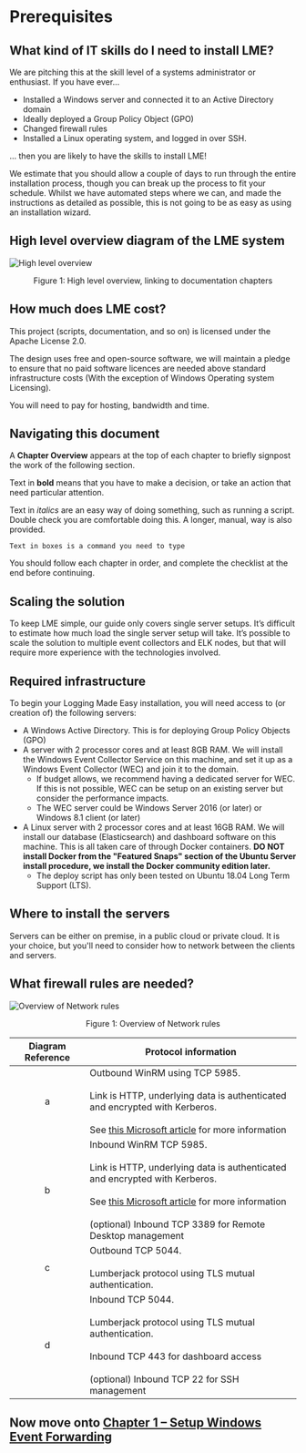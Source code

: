 # Prerequisites


## What kind of IT skills do I need to install LME?


We are pitching this at the skill level of a systems administrator or enthusiast. If you have ever…


* Installed a Windows server and connected it to an Active Directory domain
* Ideally deployed a Group Policy Object (GPO)
* Changed firewall rules
* Installed a Linux operating system, and logged in over SSH.



… then you are likely to have the skills to install LME!

We estimate that you should allow a couple of days to run through the entire installation process, though you can break up the process to fit your schedule. Whilst we have automated steps where we can, and made the instructions as detailed as possible, this is not going to be as easy as using an installation wizard.

## High level overview diagram of the LME system

![High level overview](/docs/chapter_overview.jpg)
<p align="center">
Figure 1: High level overview, linking to documentation chapters
</p>

## How much does LME cost?

This project (scripts, documentation, and so on) is licensed under the Apache License 2.0.

The design uses free and open-source software, we will maintain a pledge to ensure that no paid software licences are needed above standard infrastructure costs (With the exception of Windows Operating system Licensing).

You will need to pay for hosting, bandwidth and time.


## Navigating this document

A **Chapter Overview** appears at the top of each chapter to briefly signpost the work of the following section.

Text in **bold** means that you have to make a decision, or take an action that need particular attention.


Text in *italics* are an easy way of doing something, such as running a script. Double check you are comfortable doing this. A longer, manual, way is also provided.


``` Text in boxes is a command you need to type ```


You should follow each chapter in order, and complete the checklist at the end before continuing.

## Scaling the solution
To keep LME simple, our guide only covers single server setups. It’s difficult to estimate how much load the single server setup will take.
It’s possible to scale the solution to multiple event collectors and ELK nodes, but that will require more experience with the technologies involved.

## Required infrastructure

To begin your Logging Made Easy installation, you will need access to (or creation of) the following servers:

* A Windows Active Directory. This is for deploying Group Policy Objects (GPO)
* A server with 2 processor cores and at least 8GB RAM. We will install the Windows Event Collector Service on this machine, and set it up as a Windows Event Collector (WEC) and join it to the domain.
   * If budget allows, we recommend having a dedicated server for WEC. If this is not possible, WEC can be setup on an existing server but consider the performance impacts.
   * The WEC server could be Windows Server 2016 (or later) or Windows 8.1 client (or later)
* A Linux server with 2 processor cores and at least 16GB RAM. We will install our database (Elasticsearch) and dashboard software on this machine. This is all taken care of through Docker containers. **DO NOT install Docker from the "Featured Snaps" section of the Ubuntu Server install procedure, we install the Docker community edition later.**
   * The deploy script has only been tested on Ubuntu 18.04 Long Term Support (LTS).

## Where to install the servers

Servers can be either on premise, in a public cloud or private cloud. It is your choice, but you'll need to consider how to network between the clients and servers.

## What firewall rules are needed?

![Overview of Network rules](troubleshooting-overview.jpg)
<p align="center">
Figure 1: Overview of Network rules
</p>

| Diagram Reference | Protocol information |
| :---: |-------------|
| a | Outbound WinRM using TCP 5985. </br></br> Link is HTTP, underlying data is authenticated and encrypted with Kerberos. </br></br>  See [this Microsoft article](https://docs.microsoft.com/en-us/windows/security/threat-protection/use-windows-event-forwarding-to-assist-in-intrusion-detection) for more information |
| b | Inbound WinRM TCP 5985. </br></br> Link is HTTP, underlying data is authenticated and encrypted with Kerberos. </br></br>  See [this Microsoft article](https://docs.microsoft.com/en-us/windows/security/threat-protection/use-windows-event-forwarding-to-assist-in-intrusion-detection) for more information </br></br> (optional) Inbound TCP 3389 for Remote Desktop management |
| c | Outbound TCP 5044. </br></br> Lumberjack protocol using TLS mutual authentication. |
| d | Inbound TCP 5044. </br> </br> Lumberjack protocol using TLS mutual authentication. </br></br> Inbound TCP 443 for dashboard access </br></br> (optional) Inbound TCP 22 for SSH management |

## Now move onto [Chapter 1 – Setup Windows Event Forwarding](chapter1.md)
